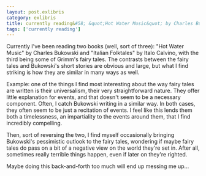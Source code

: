 ```yaml
---
layout: post.exlibris
category: exlibris
title: currently reading&#58; &quot;Hot Water Music&quot; by Charles Bukowski and &quot;Italian Folktales&quot; by Italo Calvino
tags: ['currently reading']
---
```


Currently I've been reading two books (well, sort of three): "Hot Water Music" by Charles Bukowski and "Italian Folktales" by Italo Calvino, with the third being some of Grimm's fairy tales. The contrasts between the fairy tales and Bukowski's short stories are obvious and large, but what I find striking is how they are similar in many ways as well.

Example: one of the things I find most interesting about the way fairy tales are written is their universalism, their very straightforward nature. They offer little explanation for events, and that doesn't seem to be a necessary component. Often, I catch Bukowski writing in a similar way. In both cases, they often seem to be just a recitation of events. I feel like this lends them both a timelessness, an impartiality to the events around them, that I find incredibly compelling.

Then, sort of reversing the two, I find myself occasionally bringing Bukowski's pessimistic outlook to the fairy tales, wondering if maybe fairy tales do pass on a bit of a negative view on the world they're set in. After all, sometimes really terrible things happen, even if later on they're righted.

Maybe doing this back-and-forth too much will end up messing me up...